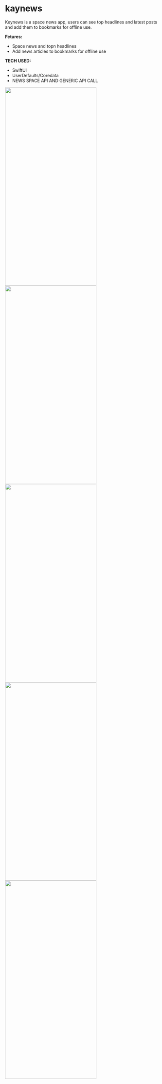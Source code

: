 # kaynews
Keynews is a space news app, users can see top headlines and latest posts and add them to bookmarks for offline use. 

**Fetures:**
- Space news and topn headlines 
- Add news articles to bookmarks for offline use



**TECH USED:**
- SwiftUI
- UserDefaults/Coredata
- NEWS SPACE API AND GENERIC API CALL 




<a href="url"><img src="https://user-images.githubusercontent.com/79456369/162590642-8e236155-dd5f-4157-8c32-ca5e5aec14af.png" align="left" height="650" width="300" ></a> 

<a href="url"><img src="https://user-images.githubusercontent.com/79456369/162590644-da33c1b4-7a97-4eb1-acb0-8597040cfc7e.png" align="left" height="650" width="300" ></a> 

<a href="url"><img src="https://user-images.githubusercontent.com/79456369/162590649-3892b79f-4f4f-4069-bf35-547423f9eaa2.png" align="left" height="650" width="300" ></a> 

<a href="url"><img src="https://user-images.githubusercontent.com/79456369/162590650-2cd3705a-30fb-4783-8981-6a91a1af85f9.png" align="left" height="650" width="300" ></a> 

<a href="url"><img src="https://user-images.githubusercontent.com/79456369/162590651-0a778d8b-a150-40f3-97d9-68be240f66c2.png" align="left" height="650" width="300" ></a> 

